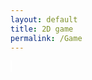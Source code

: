 ```yaml
---
layout: default
title: 2D game
permalink: /Game
---
```


<style>
    #canvas {
        margin: 0;
        border: 1px solid white;
    }
</style>
<canvas id='canvas'></canvas>
<script>
    // Create empty canvas
    let canvas = document.getElementById('canvas');
    let c = canvas.getContext('2d');
    // Set the canvas dimensions
    canvas.width = 720;
    canvas.height = 720;
    // Define the Player class
    class Player {
        constructor() {
            // Initial position and velocity of the player
            this.position = {
                x: 100,
                y: 200
            };
            this.velocity = {
                x: 0,
                y: 0
            };
            // Dimensions of the player
            this.width = 20;
            this.height = 20;
        }
        // Method to draw the player on the canvas
        draw() {
            c.fillStyle = 'red';
            c.fillRect(this.position.x, this.position.y, this.width, this.height);
        }
        // Method to update the players position and velocity
        update() {
            this.draw();
            this.position.y += this.velocity.y;
            this.position.x += this.velocity.x;
        }
    }
    // Create a player object
    player = new Player();
    // Define keyboard keys and their states
    let keys = {
        right: {
            pressed: false
        },
        left: {
            pressed: false
        },
        up: {
            pressed: false
        },
        down: {
            pressed: false
        }
    };
    // Animation function to continuously update and render the canvas
    function animate() {
        requestAnimationFrame(animate);
        c.clearRect(0, 0, canvas.width, canvas.height);
        player.update();
        if (keys.right.pressed) {
            player.velocity.x = 5;
        } else if (keys.left.pressed)  {
            player.velocity.x = -5;           
        } else if (keys.up.pressed) {
            player.velocity.y = -5; 
        } else if (keys.down.pressed) {
            player.velocity.y = 5;   
        } 
            else {
            player.velocity.x = 0;
            player.velocity.y = 0;
            }
        //Make player loop through boundaries
        if (player.position.x >= 800) {
            player.position.x = 0;
        }
            else if (player.position.x <= 0) {
            player.position.x = 800;
        }
         if (player.position.y >= 800) {
            player.position.y = 0;
        }
            else if (player.position.y <= 0) {
            player.position.y = 800;
        }
    }
    animate();
    // Event listener for keydown events
    addEventListener('keydown', ({ keyCode }) => {
        switch (keyCode) {
            case 65:
                console.log('left');
                keys.left.pressed = true;
                break;
            case 83:
                console.log('down');
                keys.down.pressed = true;
                break;
            case 68:
                console.log('right');
                keys.right.pressed = true;
                break;
            case 87:
                console.log('up');
                keys.up.pressed = true;
                break;
        }
    });
    // Event listener for keyup events
    addEventListener('keyup', ({ keyCode }) => {
        switch (keyCode) {
            case 65:
                console.log('left');
                keys.left.pressed = false;
                break;
            case 83:
                console.log('down');
                keys.down.pressed = false;
                break;
            case 68:
                console.log('right');
                keys.right.pressed = false;
                break;
            case 87:
                console.log('up');
                keys.up.pressed = false;
                break;
                }
    });
     class GenericObject {
        constructor({ x, y, image }) {
            this.position = {
                x,
                y
            };
            this.image = image;
            this.width = 800;
            this.height = 800;
        }
        // Method to draw the generic object on the canvas
        draw() {
            c.drawImage(this.image, this.position.x, this.position.y);
        }
    }
    let genericObjects = [
        new GenericObject({
            x:0, y:0, image: imageBackground
        }),
    ];
     let imageBackground = new Image();
     imageBackground.src = 'https://gavaruba.github.io/Game/2DGame/Images/whiteBlock.jpg';

</script>